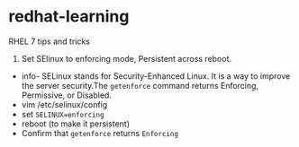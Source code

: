 # redhat-learning
RHEL 7 tips and tricks

1. Set SElinux to enforcing mode, Persistent across reboot.
- info- SELinux stands for Security-Enhanced Linux. It is a way to improve the server security.The `getenforce` command returns Enforcing, Permissive, or Disabled.
- vim /etc/selinux/config
- set `SELINUX=enforcing`
- reboot (to make it persistent)
- Confirm that `getenforce` returns `Enforcing`
